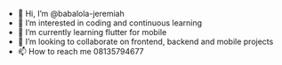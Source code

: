- 👋 Hi, I’m @babalola-jeremiah
- 👀 I’m interested in coding and continuous learning
- 🌱 I’m currently learning flutter for mobile
- 💞️ I’m looking to collaborate on frontend, backend and mobile projects
- 📫 How to reach me 08135794677

<!---
babalola-jeremiah/babalola-jeremiah is a ✨ special ✨ repository because its `README.md` (this file) appears on your GitHub profile.
You can click the Preview link to take a look at your changes.
--->
